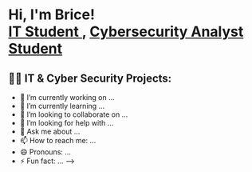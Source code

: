 <h1>Hi, I'm Brice! <br/><a href="https://github.com/brice-mosby.github">IT Student </a>, <a href="www.linkedin.com/in/brice-mosby-a9b69a173">Cybersecurity Analyst Student</a>

<h2>👨‍💻 IT & Cyber Security Projects:</h2>




- 🔭 I’m currently working on ...
- 🌱 I’m currently learning ...
- 👯 I’m looking to collaborate on ...
- 🤔 I’m looking for help with ...
- 💬 Ask me about ...
- 📫 How to reach me: ...
- 😄 Pronouns: ...
- ⚡ Fun fact: ...
-->

